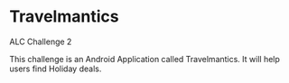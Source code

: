 # Travelmantics

ALC Challenge 2

This challenge is an Android Application called Travelmantics. It will help users find Holiday deals.
